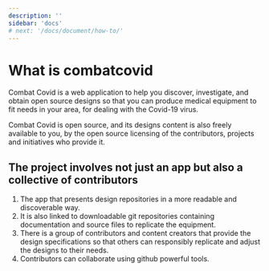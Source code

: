 ```yaml
---
description: ''
sidebar: 'docs'
# next: '/docs/document/how-to/'
---
```

# What is combatcovid

Combat Covid is a web application to help you discover, investigate, and obtain open source designs so that you can produce medical equipment to fit needs in your area, for dealing with the Covid-19 virus.

Combat Covid is open source, and its designs content is also freely available to you, by the open source licensing of the contributors, projects and initiatives who provide it.


## The project involves not just an app but also a collective of contributors
1. The app that presents design repositories in a more readable and discoverable way.
2. It is also linked to downloadable git repositories containing documentation and source files to replicate the equipment.
3. There is a group of contributors and content creators that provide the design specifications so that others can responsibly replicate and adjust the designs to their needs.
4. Contributors can collaborate using github powerful tools.
